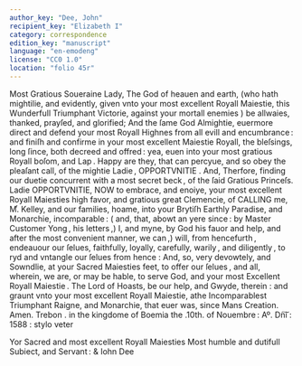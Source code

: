 ```yaml
---
author_key: "Dee, John"
recipient_key: "Elizabeth I"
category: correspondence
edition_key: "manuscript"
language: "en-emodeng"
license: "CC0 1.0"
location: "folio 45r"
---
```

Most Gratious Soueraine Lady, The God of heauen and earth,
(who hath mightilie, and evidently, given vnto your most excellent
Royall Maiestie, this Wunderfull Triumphant Victorie, against
your mortall enemies ) be allwaies, thanked, prayſed, and glorified;
And the ſame God Almightie, euermore direct and defend your
most Royall Highnes from all evill and encumbrance : and finiſh
and confirme in your most excellent Maiestie Royall, the bleſsings,
long ſince, both decreed and offred : yea, euen into your most
gratious Royall boſom, and Lap . Happy are they, that can
percyue, and so obey the pleaſant call, of the mightie Ladie ,
OPPORTVNITIE . And, Therfore, finding our duetie concurrent
with a most secret beck , of the ſaid Gratious Princeſs. Ladie
OPPORTVNITIE, NOW to embrace, and enoiye, your
most excellent Royall Maiesties high favor, and gratious great
Clemencie, of CALLING me, M.ͬ Kelley, and our families,
hoame, into your Brytiſh Earthly Paradise, and Monarchie,
incomparable : ( and, that, abowt an yere since : by Master
Customer Yong , his letters ,) I, and myne, by God his fauor
and help, and after the most convenient manner, we can ,)
will, from hencefurth , endeauour our ſelues, faithfully, loyally,
carefully, warily , and diligently , to ryd and vntangle our
ſelues from hence : And, so, very devowtely, and Sowndlie,
at your Sacred Maiesties feet, to offer our ſelues , and all,
wherein, we are, or may be hable, to serve God, and your most
Excellent Royall Maiestie . The Lord of Hoasts, be our
help, and Gwyde, therein : and graunt vnto your most excellent
Royall Maiestie, athe Incomparablest Triumphant Raigne, and Monarchie,
that euer was, since Mans Creation. Amen.
Trebon . in the kingdome of Boemia
the .10th. of Nouembre : Aº. Dn͠i : 1588 : stylo veter

Yor Sacred and most excellent
Royall Maiesties
Most humble and dutifull
Subiect, and Servant :
& Iohn Dee
